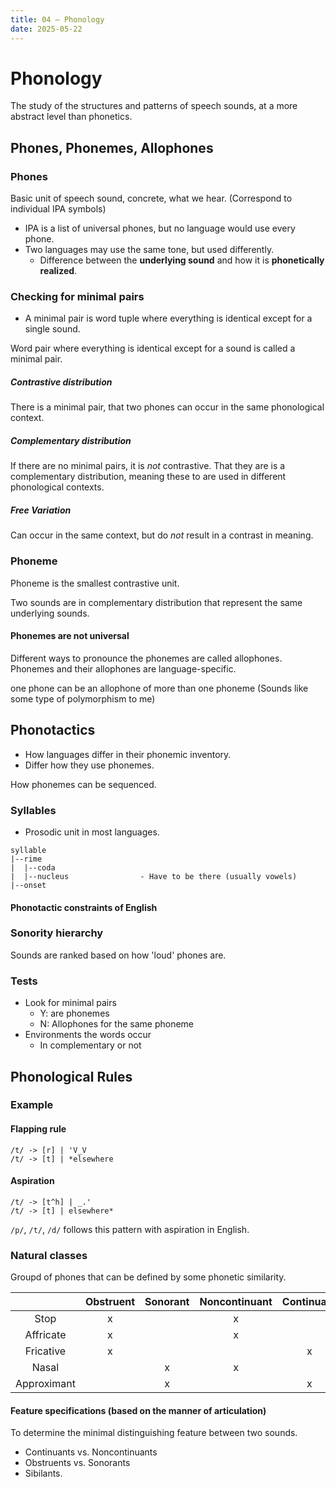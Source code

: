 ```yaml
---
title: 04 – Phonology
date: 2025-05-22
---
```


# Phonology

The study of the structures and patterns of speech sounds, at a more abstract level than phonetics.

## Phones, Phonemes, Allophones

### Phones

Basic unit of speech sound, concrete, what we hear. (Correspond to individual IPA symbols)

- IPA is a list of universal phones, but no language would use every phone.
- Two languages may use the same tone, but used differently.
  - Difference between the **underlying sound** and how it is **phonetically realized**.

### Checking for minimal pairs
- A minimal pair is word tuple where everything is identical except for a single sound.

Word pair where everything is identical except for a sound is called a minimal pair.

##### Contrastive distribution
There is a minimal pair, that two phones can occur in the same phonological context.

##### Complementary distribution
If there are no minimal pairs, it is *not* contrastive. That they are is a complementary distribution, meaning these to are used in different phonological contexts.

##### Free Variation
Can occur in the same context, but do *not* result in a contrast in meaning.

### Phoneme
Phoneme is the smallest contrastive unit.

Two sounds are in complementary distribution that represent the same underlying sounds.

#### Phonemes are not universal
Different ways to pronounce the phonemes are called allophones.
Phonemes and their allophones are language-specific.

one phone can be an allophone of more than one phoneme (Sounds like some type of polymorphism to me)

## Phonotactics
- How languages differ in their phonemic inventory.
- Differ how they use phonemes.

How phonemes can be sequenced.

### Syllables
- Prosodic unit in most languages.

```
syllable
|--rime
|  |--coda
|  |--nucleus                - Have to be there (usually vowels)
|--onset
```

#### Phonotactic constraints of English

### Sonority hierarchy
Sounds are ranked based on how 'loud' phones are.

### Tests
- Look for minimal pairs
  - Y: are phonemes
  - N: Allophones for the same phoneme
- Environments the words occur
  - In complementary or not

## Phonological Rules

### Example

#### Flapping rule
```
/t/ -> [r] | 'V_V
/t/ -> [t] | *elsewhere
```

#### Aspiration
```
/t/ -> [t^h] | _.'
/t/ -> [t] | elsewhere*
```

`/p/`, `/t/`, `/d/` follows this pattern with aspiration in English.

### Natural classes
Groupd of phones that can be defined by some phonetic similarity.

|              | **Obstruent** | **Sonorant** | **Noncontinuant** | **Continuant** | **Sibilant** |
| :----------: | :-----------: | :----------: | :---------------: | :------------: | :----------: |
|     Stop     |       x       |              |         x         |                |              |
|   Affricate  |       x       |              |         x         |                |       x      |
|   Fricative  |       x       |              |                   |       x        |       x      |
|     Nasal    |               |       x      |         x         |                |              |
|  Approximant |               |       x      |                   |       x        |              |

#### Feature specifications (based on the manner of articulation)
To determine the minimal distinguishing feature between two sounds.
- Continuants vs. Noncontinuants
- Obstruents vs. Sonorants
- Sibilants.